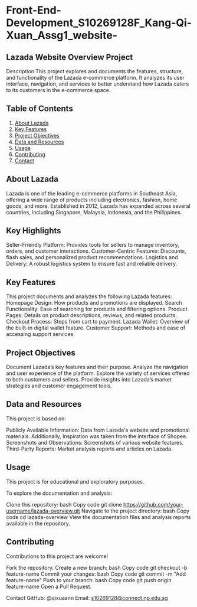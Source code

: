 # Front-End-Development_S10269128F_Kang-Qi-Xuan_Assg1_website-
## Lazada Website Overview Project
Description
This project explores and documents the features, structure, and functionality of the Lazada e-commerce platform. It analyzes its user interface, navigation, and services to better understand how Lazada caters to its customers in the e-commerce space.

## Table of Contents
1. [About Lazada](#about-lazada)
2. [Key Features](#key-features)
3. [Project Objectives](#project-objectives)
4. [Data and Resources](#data-and-resources)
5. [Usage](#usage)
6. [Contributing](#contributing)
7. [Contact](#contact)

## About Lazada
Lazada is one of the leading e-commerce platforms in Southeast Asia, offering a wide range of products including electronics, fashion, home goods, and more. Established in 2012, Lazada has expanded across several countries, including Singapore, Malaysia, Indonesia, and the Philippines.

## Key Highlights
Seller-Friendly Platform: Provides tools for sellers to manage inventory, orders, and customer interactions.
Customer-Centric Features: Discounts, flash sales, and personalized product recommendations.
Logistics and Delivery: A robust logistics system to ensure fast and reliable delivery.

## Key Features
This project documents and analyzes the following Lazada features:
Homepage Design: How products and promotions are displayed.
Search Functionality: Ease of searching for products and filtering options.
Product Pages: Details on product descriptions, reviews, and related products.
Checkout Process: Steps from cart to payment.
Lazada Wallet: Overview of the built-in digital wallet feature.
Customer Support: Methods and ease of accessing support services.

## Project Objectives
Document Lazada’s key features and their purpose.
Analyze the navigation and user experience of the platform.
Explore the variety of services offered to both customers and sellers.
Provide insights into Lazada’s market strategies and customer engagement tools.

## Data and Resources
This project is based on:

Publicly Available Information: Data from Lazada's website and promotional materials.
Additionally, Inspiration was taken from the interface of Shopee.
Screenshots and Observations: Screenshots of various website features.
Third-Party Reports: Market analysis reports and articles on Lazada.
## Usage
This project is for educational and exploratory purposes.

To explore the documentation and analysis:

Clone this repository:
bash
Copy code
git clone https://github.com/your-username/lazada-overview.git
Navigate to the project directory:
bash
Copy code
cd lazada-overview
View the documentation files and analysis reports available in the repository.

## Contributing
Contributions to this project are welcome!

Fork the repository.
Create a new branch:
bash
Copy code
git checkout -b feature-name
Commit your changes:
bash
Copy code
git commit -m "Add feature-name"
Push to your branch:
bash
Copy code
git push origin feature-name
Open a Pull Request.

Contact
GitHub: @qixuaann
Email: s10269128@connect.np.edu.sg

